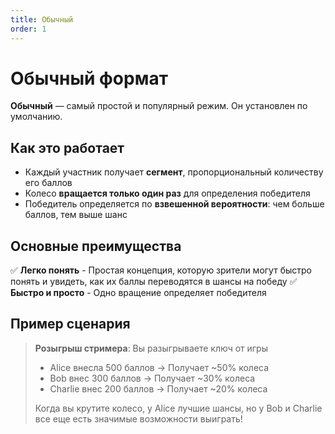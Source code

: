 ```yaml
---
title: Обычный
order: 1
---
```


# Обычный формат

**Обычный** — самый простой и популярный режим. Он установлен по умолчанию.

## Как это работает

- Каждый участник получает **сегмент**, пропорциональный количеству его баллов
- Колесо **вращается только один раз** для определения победителя
- Победитель определяется по **взвешенной вероятности**: чем больше баллов, тем выше шанс

## Основные преимущества

✅ **Легко понять** - Простая концепция, которую зрители могут быстро понять и увидеть, как их баллы переводятся в шансы на победу
✅ **Быстро и просто** - Одно вращение определяет победителя

## Пример сценария

> **Розыгрыш стримера**: Вы разыгрываете ключ от игры
>
> - Alice внесла 500 баллов → Получает ~50% колеса
> - Bob внес 300 баллов → Получает ~30% колеса
> - Charlie внес 200 баллов → Получает ~20% колеса
>
> Когда вы крутите колесо, у Alice лучшие шансы, но у Bob и Charlie все еще есть значимые возможности выиграть!
